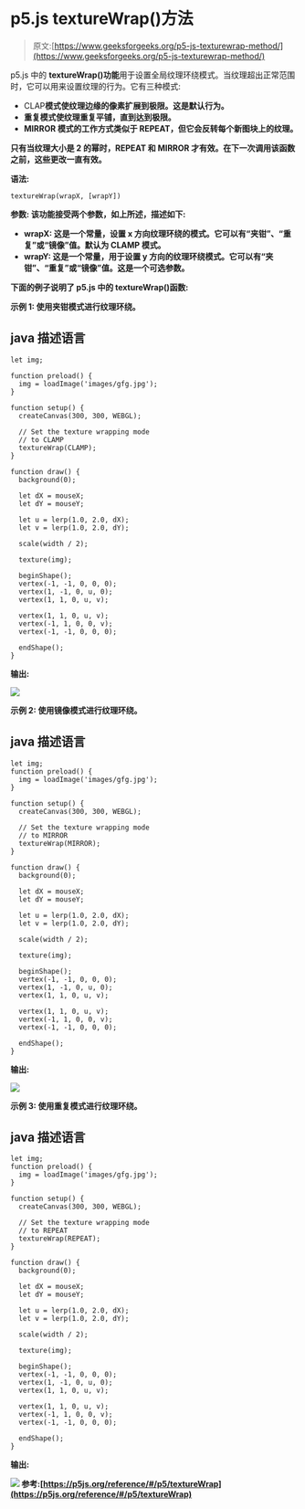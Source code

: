 # p5.js textureWrap()方法

> 原文:[https://www.geeksforgeeks.org/p5-js-texturewrap-method/](https://www.geeksforgeeks.org/p5-js-texturewrap-method/)

p5.js 中的 **textureWrap()功能**用于设置全局纹理环绕模式。当纹理超出正常范围时，它可以用来设置纹理的行为。它有三种模式:

*   CLAP**模式使纹理边缘的像素扩展到极限。这是默认行为。**
*   **重复模式使纹理重复平铺，直到达到极限。**
*   **MIRROR 模式的工作方式类似于 REPEAT，但它会反转每个新图块上的纹理。**

**只有当纹理大小是 2 的幂时，REPEAT 和 MIRROR 才有效。在下一次调用该函数之前，这些更改一直有效。**

****语法:****

```
textureWrap(wrapX, [wrapY])
```

****参数:** 该功能接受两个参数，如上所述，描述如下:**

*   ****wrapX:** 这是一个常量，设置 x 方向纹理环绕的模式。它可以有“夹钳”、“重复”或“镜像”值。默认为 CLAMP 模式。**
*   ****wrapY:** 这是一个常量，用于设置 y 方向的纹理环绕模式。它可以有“夹钳”、“重复”或“镜像”值。这是一个可选参数。**

**下面的例子说明了 p5.js 中的 **textureWrap()函数**:**

****示例 1:** 使用夹钳模式进行纹理环绕。**

## **java 描述语言**

```
let img;

function preload() {
  img = loadImage('images/gfg.jpg');
}

function setup() {
  createCanvas(300, 300, WEBGL);

  // Set the texture wrapping mode
  // to CLAMP
  textureWrap(CLAMP);
}

function draw() {
  background(0);

  let dX = mouseX;
  let dY = mouseY;

  let u = lerp(1.0, 2.0, dX);
  let v = lerp(1.0, 2.0, dY);

  scale(width / 2);

  texture(img);

  beginShape();
  vertex(-1, -1, 0, 0, 0);
  vertex(1, -1, 0, u, 0);
  vertex(1, 1, 0, u, v);

  vertex(1, 1, 0, u, v);
  vertex(-1, 1, 0, 0, v);
  vertex(-1, -1, 0, 0, 0);

  endShape();
}
```

****输出:****

**![](img/567950960a34edb8d63db3c4e57845ae.png)**

****示例 2:** 使用镜像模式进行纹理环绕。**

## **java 描述语言**

```
let img;
function preload() {
  img = loadImage('images/gfg.jpg');
}

function setup() {
  createCanvas(300, 300, WEBGL);

  // Set the texture wrapping mode
  // to MIRROR
  textureWrap(MIRROR);
}

function draw() {
  background(0);

  let dX = mouseX;
  let dY = mouseY;

  let u = lerp(1.0, 2.0, dX);
  let v = lerp(1.0, 2.0, dY);

  scale(width / 2);

  texture(img);

  beginShape();
  vertex(-1, -1, 0, 0, 0);
  vertex(1, -1, 0, u, 0);
  vertex(1, 1, 0, u, v);

  vertex(1, 1, 0, u, v);
  vertex(-1, 1, 0, 0, v);
  vertex(-1, -1, 0, 0, 0);

  endShape();
}
```

****输出:****

**![](img/5861996f84d9b7d66b98bdb0b8fbd62d.png)**

****示例 3:** 使用重复模式进行纹理环绕。**

## **java 描述语言**

```
let img;
function preload() {
  img = loadImage('images/gfg.jpg');
}

function setup() {
  createCanvas(300, 300, WEBGL);

  // Set the texture wrapping mode
  // to REPEAT
  textureWrap(REPEAT);
}

function draw() {
  background(0);

  let dX = mouseX;
  let dY = mouseY;

  let u = lerp(1.0, 2.0, dX);
  let v = lerp(1.0, 2.0, dY);

  scale(width / 2);

  texture(img);

  beginShape();
  vertex(-1, -1, 0, 0, 0);
  vertex(1, -1, 0, u, 0);
  vertex(1, 1, 0, u, v);

  vertex(1, 1, 0, u, v);
  vertex(-1, 1, 0, 0, v);
  vertex(-1, -1, 0, 0, 0);

  endShape();
}
```

****输出:****

**![](img/b5e0e2f7c669c56daba93463b3264fc0.png)
**参考:**[https://p5js.org/reference/#/p5/textureWrap](https://p5js.org/reference/#/p5/textureWrap)**